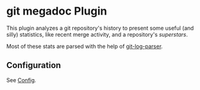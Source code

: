 # git megadoc Plugin

This plugin analyzes a git repository's history to present some useful (and silly) statistics, like recent merge activity, and a repository's _superstars_.

Most of these stats are parsed with the help of [git-log-parser](https://github.com/bendrucker/git-log-parser).

## Configuration

See [Config]().